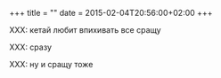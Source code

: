 +++
title = ""
date = 2015-02-04T20:56:00+02:00
+++

XXX: кетай любит впихивать все сращу


XXX: сразу


XXX: ну и сращу тоже


